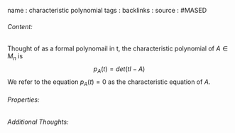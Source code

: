 name : characteristic polynomial
tags : 
backlinks : 
source : #MASED

###### Content:
Thought of as a formal polynomail in t, the characteristic polynomial of $A \in M_n$ is $$p_A(t) = det(tI-A)$$ We refer to the equation $p_A(t)=0$ as the characteristic equation of $A$.

###### Properties:

###### Additional Thoughts:
